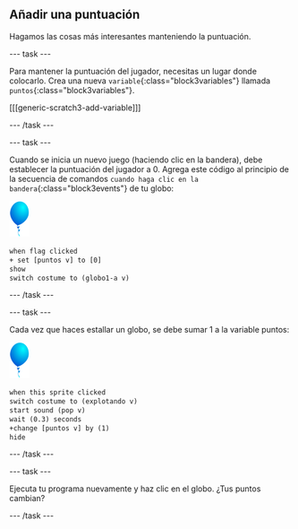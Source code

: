 ## Añadir una puntuación

Hagamos las cosas más interesantes manteniendo la puntuación.

--- task ---

Para mantener la puntuación del jugador, necesitas un lugar donde colocarlo. Crea una nueva `variable`{:class="block3variables"} llamada `puntos`{:class="block3variables"}.

[[[generic-scratch3-add-variable]]]

--- /task ---

--- task ---

Cuando se inicia un nuevo juego (haciendo clic en la bandera), debe establecer la puntuación del jugador a 0. Agrega este código al principio de la secuencia de comandos `cuando haga clic en la bandera`{:class="block3events"} de tu globo:

![objeto globo](images/balloon-sprite.png)

```blocks3
when flag clicked
+ set [puntos v] to [0]
show
switch costume to (globo1-a v)
```

--- /task ---

--- task ---

Cada vez que haces estallar un globo, se debe sumar 1 a la variable puntos:

![objeto globo](images/balloon-sprite.png)

```blocks3
when this sprite clicked
switch costume to (explotando v)
start sound (pop v)
wait (0.3) seconds
+change [puntos v] by (1)
hide
```

--- /task ---

--- task ---

Ejecuta tu programa nuevamente y haz clic en el globo. ¿Tus puntos cambian?

--- /task ---

